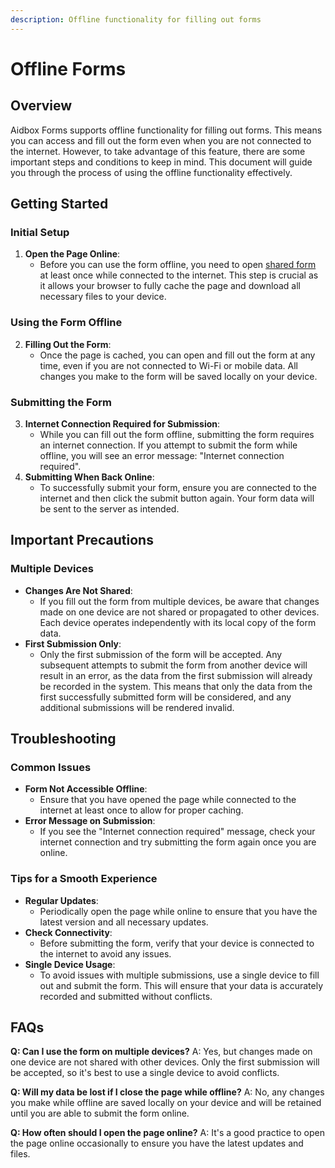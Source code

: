 ```yaml
---
description: Offline functionality for filling out forms
---
```


# Offline Forms

## Overview

Aidbox Forms supports offline functionality for filling out forms. This means you can access and fill out the form even when you are not connected to the internet. However, to take advantage of this feature, there are some important steps and conditions to keep in mind. This document will guide you through the process of using the offline functionality effectively.

## Getting Started

### Initial Setup

1. **Open the Page Online**:
   * Before you can use the form offline, you need to open [shared form](form-sharing.md) at least once while connected to the internet. This step is crucial as it allows your browser to fully cache the page and download all necessary files to your device.

### Using the Form Offline

2. **Filling Out the Form**:
   * Once the page is cached, you can open and fill out the form at any time, even if you are not connected to Wi-Fi or mobile data. All changes you make to the form will be saved locally on your device.

### Submitting the Form

3. **Internet Connection Required for Submission**:
   * While you can fill out the form offline, submitting the form requires an internet connection. If you attempt to submit the form while offline, you will see an error message: "Internet connection required".
4. **Submitting When Back Online**:
   * To successfully submit your form, ensure you are connected to the internet and then click the submit button again. Your form data will be sent to the server as intended.

## Important Precautions

### Multiple Devices

* **Changes Are Not Shared**:
  * If you fill out the form from multiple devices, be aware that changes made on one device are not shared or propagated to other devices. Each device operates independently with its local copy of the form data.
* **First Submission Only**:
  * Only the first submission of the form will be accepted. Any subsequent attempts to submit the form from another device will result in an error, as the data from the first submission will already be recorded in the system. This means that only the data from the first successfully submitted form will be considered, and any additional submissions will be rendered invalid.

## Troubleshooting

### Common Issues

* **Form Not Accessible Offline**:
  * Ensure that you have opened the page while connected to the internet at least once to allow for proper caching.
* **Error Message on Submission**:
  * If you see the "Internet connection required" message, check your internet connection and try submitting the form again once you are online.

### Tips for a Smooth Experience

* **Regular Updates**:
  * Periodically open the page while online to ensure that you have the latest version and all necessary updates.
* **Check Connectivity**:
  * Before submitting the form, verify that your device is connected to the internet to avoid any issues.
* **Single Device Usage**:
  * To avoid issues with multiple submissions, use a single device to fill out and submit the form. This will ensure that your data is accurately recorded and submitted without conflicts.

## FAQs

**Q: Can I use the form on multiple devices?** A: Yes, but changes made on one device are not shared with other devices. Only the first submission will be accepted, so it's best to use a single device to avoid conflicts.

**Q: Will my data be lost if I close the page while offline?** A: No, any changes you make while offline are saved locally on your device and will be retained until you are able to submit the form online.

**Q: How often should I open the page online?** A: It's a good practice to open the page online occasionally to ensure you have the latest updates and files.
